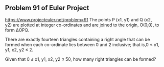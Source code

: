 ## Problem 91 of Euler Project 
https://www.projecteuler.net/problem=91
The points P (x1, y1) and Q (x2, y2) are plotted at integer co-ordinates and are joined to the origin, O(0,0), to form ΔOPQ.


There are exactly fourteen triangles containing a right angle that can be formed when each co-ordinate lies between 0 and 2 inclusive; that is,0 ≤ x1, y1, x2, y2 ≤ 2.


Given that 0 ≤ x1, y1, x2, y2 ≤ 50, how many right triangles can be formed?